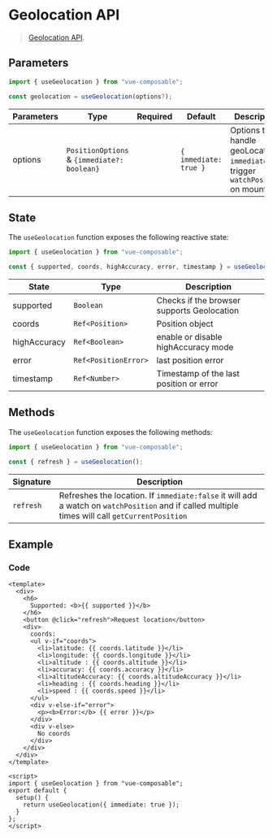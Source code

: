 # Geolocation API

> [Geolocation API](https://developer.mozilla.org/en-US/docs/Web/API/Geolocation_API).

## Parameters

```js
import { useGeolocation } from "vue-composable";

const geolocation = useGeolocation(options?);
```

| Parameters | Type                                        | Required | Default               | Description                                                                         |
| ---------- | ------------------------------------------- | -------- | --------------------- | ----------------------------------------------------------------------------------- |
| options    | `PositionOptions` & `{immediate?: boolean}` |          | `{ immediate: true }` | Options to handle geoLocation, `immediate` will trigger `watchPosition` on mounting |

## State

The `useGeolocation` function exposes the following reactive state:

```js
import { useGeolocation } from "vue-composable";

const { supported, coords, highAccuracy, error, timestamp } = useGeolocation();
```

| State        | Type                 | Description                                |
| ------------ | -------------------- | ------------------------------------------ |
| supported    | `Boolean`            | Checks if the browser supports Geolocation |
| coords       | `Ref<Position>`      | Position object                            |
| highAccuracy | `Ref<Boolean>`       | enable or disable highAccuracy mode        |
| error        | `Ref<PositionError>` | last position error                        |
| timestamp    | `Ref<Number>`        | Timestamp of the last position or error    |

## Methods

The `useGeolocation` function exposes the following methods:

```js
import { useGeolocation } from "vue-composable";

const { refresh } = useGeolocation();
```

| Signature | Description                                                                                                                                     |
| --------- | ----------------------------------------------------------------------------------------------------------------------------------------------- |
| `refresh` | Refreshes the location. If `immediate:false` it will add a watch on `watchPosition` and if called multiple times will call `getCurrentPosition` |

## Example


<geolocation-example/>


### Code

```vue
<template>
  <div>
    <h6>
      Supported: <b>{{ supported }}</b>
    </h6>
    <button @click="refresh">Request location</button>
    <div>
      coords:
      <ul v-if="coords">
        <li>latitude: {{ coords.latitude }}</li>
        <li>longitude: {{ coords.longitude }}</li>
        <li>altitude : {{ coords.altitude }}</li>
        <li>accuracy: {{ coords.accuracy }}</li>
        <li>altitudeAccuracy: {{ coords.altitudeAccuracy }}</li>
        <li>heading : {{ coords.heading }}</li>
        <li>speed : {{ coords.speed }}</li>
      </ul>
      <div v-else-if="error">
        <p><b>Error:</b> {{ error }}</p>
      </div>
      <div v-else>
        No coords
      </div>
    </div>
  </div>
</template>

<script>
import { useGeolocation } from "vue-composable";
export default {
  setup() {
    return useGeolocation({ immediate: true });
  }
};
</script>
```
